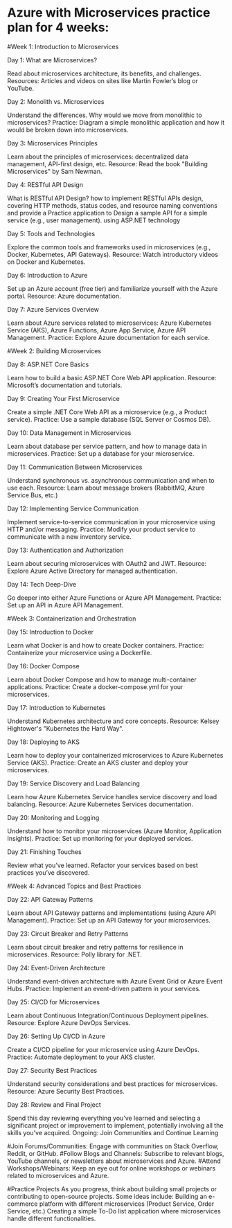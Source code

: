 Azure with Microservices practice plan for 4 weeks:
===================================================

#Week 1: Introduction to Microservices

Day 1: What are Microservices?

Read about microservices architecture, its benefits, and challenges.
Resources: Articles and videos on sites like Martin Fowler’s blog or YouTube.

Day 2: Monolith vs. Microservices

Understand the differences. Why would we move from monolithic to microservices?
Practice: Diagram a simple monolithic application and how it would be broken down into microservices.

Day 3: Microservices Principles

Learn about the principles of microservices: decentralized data management, API-first design, etc.
Resource: Read the book "Building Microservices" by Sam Newman.

Day 4: RESTful API Design

What is RESTful API Design?  how to implement RESTful APIs design, covering HTTP methods, status codes, and resource naming conventions and provide a Practice application to Design a sample API for a simple service (e.g., user management). using ASP.NET technology

Day 5: Tools and Technologies

Explore the common tools and frameworks used in microservices (e.g., Docker, Kubernetes, API Gateways).
Resource: Watch introductory videos on Docker and Kubernetes.

Day 6: Introduction to Azure

Set up an Azure account (free tier) and familiarize yourself with the Azure portal.
Resource: Azure documentation.

Day 7: Azure Services Overview

Learn about Azure services related to microservices: Azure Kubernetes Service (AKS), Azure Functions, Azure App Service, Azure API Management.
Practice: Explore Azure documentation for each service.

#Week 2: Building Microservices

Day 8: ASP.NET Core Basics

Learn how to build a basic ASP.NET Core Web API application.
Resource: Microsoft’s documentation and tutorials.

Day 9: Creating Your First Microservice

Create a simple .NET Core Web API as a microservice (e.g., a Product service).
Practice: Use a sample database (SQL Server or Cosmos DB).

Day 10: Data Management in Microservices

Learn about database per service pattern, and how to manage data in microservices.
Practice: Set up a database for your microservice.

Day 11: Communication Between Microservices

Understand synchronous vs. asynchronous communication and when to use each.
Resource: Learn about message brokers (RabbitMQ, Azure Service Bus, etc.)

Day 12: Implementing Service Communication

Implement service-to-service communication in your microservice using HTTP and/or messaging.
Practice: Modify your product service to communicate with a new inventory service.

Day 13: Authentication and Authorization

Learn about securing microservices with OAuth2 and JWT.
Resource: Explore Azure Active Directory for managed authentication.

Day 14: Tech Deep-Dive

Go deeper into either Azure Functions or Azure API Management.
Practice: Set up an API in Azure API Management.

#Week 3: Containerization and Orchestration

Day 15: Introduction to Docker

Learn what Docker is and how to create Docker containers.
Practice: Containerize your microservice using a Dockerfile.

Day 16: Docker Compose

Learn about Docker Compose and how to manage multi-container applications.
Practice: Create a docker-compose.yml for your microservices.

Day 17: Introduction to Kubernetes

Understand Kubernetes architecture and core concepts.
Resource: Kelsey Hightower's "Kubernetes the Hard Way".

Day 18: Deploying to AKS

Learn how to deploy your containerized microservices to Azure Kubernetes Service (AKS).
Practice: Create an AKS cluster and deploy your microservices.

Day 19: Service Discovery and Load Balancing

Learn how Azure Kubernetes Service handles service discovery and load balancing.
Resource: Azure Kubernetes Services documentation.

Day 20: Monitoring and Logging

Understand how to monitor your microservices (Azure Monitor, Application Insights).
Practice: Set up monitoring for your deployed services.

Day 21: Finishing Touches

Review what you’ve learned. Refactor your services based on best practices you’ve discovered.

#Week 4: Advanced Topics and Best Practices

Day 22: API Gateway Patterns

Learn about API Gateway patterns and implementations (using Azure API Management).
Practice: Set up an API Gateway for your microservices.

Day 23: Circuit Breaker and Retry Patterns

Learn about circuit breaker and retry patterns for resilience in microservices.
Resource: Polly library for .NET.

Day 24: Event-Driven Architecture

Understand event-driven architecture with Azure Event Grid or Azure Event Hubs.
Practice: Implement an event-driven pattern in your services.

Day 25: CI/CD for Microservices

Learn about Continuous Integration/Continuous Deployment pipelines.
Resource: Explore Azure DevOps Services.

Day 26: Setting Up CI/CD in Azure

Create a CI/CD pipeline for your microservice using Azure DevOps.
Practice: Automate deployment to your AKS cluster.

Day 27: Security Best Practices

Understand security considerations and best practices for microservices.
Resource: Azure Security Best Practices.

Day 28: Review and Final Project

Spend this day reviewing everything you’ve learned and selecting a significant project or improvement to implement, potentially involving all the skills you've acquired.
Ongoing: Join Communities and Continue Learning

#Join Forums/Communities: 
Engage with communities on Stack Overflow, Reddit, or GitHub.
#Follow Blogs and Channels: 
Subscribe to relevant blogs, YouTube channels, or newsletters about microservices and Azure.
#Attend Workshops/Webinars: 
Keep an eye out for online workshops or webinars related to microservices and Azure.

#Practice Projects
As you progress, think about building small projects or contributing to open-source projects. Some ideas include:
Building an e-commerce platform with different microservices (Product Service, Order Service, etc.)
Creating a simple To-Do list application where microservices handle different functionalities.
